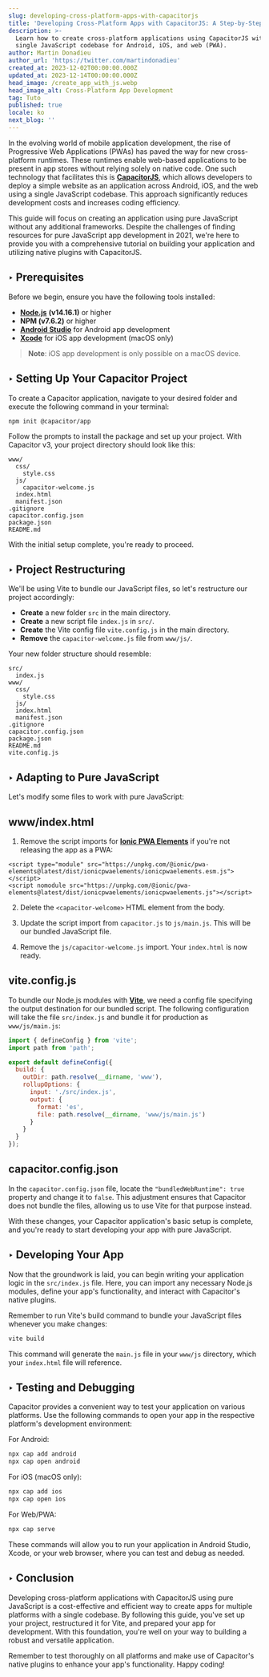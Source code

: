 ```yaml
---
slug: developing-cross-platform-apps-with-capacitorjs
title: 'Developing Cross-Platform Apps with CapacitorJS: A Step-by-Step Guide'
description: >-
  Learn how to create cross-platform applications using CapacitorJS with a
  single JavaScript codebase for Android, iOS, and web (PWA).
author: Martin Donadieu
author_url: 'https://twitter.com/martindonadieu'
created_at: 2023-12-02T00:00:00.000Z
updated_at: 2023-12-14T00:00:00.000Z
head_image: /create_app_with_js.webp
head_image_alt: Cross-Platform App Development
tag: Tuto
published: true
locale: ko
next_blog: ''
---
```


In the evolving world of mobile application development, the rise of Progressive Web Applications (PWAs) has paved the way for new cross-platform runtimes. These runtimes enable web-based applications to be present in app stores without relying solely on native code. One such technology that facilitates this is [**CapacitorJS**](https://capacitorjs.com/), which allows developers to deploy a simple website as an application across Android, iOS, and the web using a single JavaScript codebase. This approach significantly reduces development costs and increases coding efficiency.

This guide will focus on creating an application using pure JavaScript without any additional frameworks. Despite the challenges of finding resources for pure JavaScript app development in 2021, we're here to provide you with a comprehensive tutorial on building your application and utilizing native plugins with CapacitorJS.

## ‣ Prerequisites

Before we begin, ensure you have the following tools installed:

- [**Node.js**](https://nodejs.org/en/) **(v14.16.1)** or higher
- **NPM (v7.6.2)** or higher
- [**Android Studio**](https://developer.android.com/studio/) for Android app development
- [**Xcode**](https://apps.apple.com/de/app/xcode/id497799835/?mt=12) for iOS app development (macOS only)

> **Note**: iOS app development is only possible on a macOS device.

## ‣ Setting Up Your Capacitor Project

To create a Capacitor application, navigate to your desired folder and execute the following command in your terminal:

```
npm init @capacitor/app
```

Follow the prompts to install the package and set up your project. With Capacitor v3, your project directory should look like this:

```
www/
  css/
    style.css
  js/
    capacitor-welcome.js
  index.html
  manifest.json
.gitignore
capacitor.config.json
package.json
README.md
```

With the initial setup complete, you're ready to proceed.

## ‣ Project Restructuring

We'll be using Vite to bundle our JavaScript files, so let's restructure our project accordingly:

- **Create** a new folder `src` in the main directory.
- **Create** a new script file `index.js` in `src/`.
- **Create** the Vite config file `vite.config.js` in the main directory.
- **Remove** the `capacitor-welcome.js` file from `www/js/`.

Your new folder structure should resemble:

```
src/
  index.js
www/
  css/
    style.css
  js/
  index.html
  manifest.json
.gitignore
capacitor.config.json
package.json
README.md
vite.config.js
```

## ‣ Adapting to Pure JavaScript

Let's modify some files to work with pure JavaScript:

## www/index.html

1. Remove the script imports for [**Ionic PWA Elements**](https://capacitorjs.com/docs/web/pwa-elements/) if you're not releasing the app as a PWA:

```
<script type="module" src="https://unpkg.com/@ionic/pwa-elements@latest/dist/ionicpwaelements/ionicpwaelements.esm.js"></script>
<script nomodule src="https://unpkg.com/@ionic/pwa-elements@latest/dist/ionicpwaelements/ionicpwaelements.js"></script>
```

2. Delete the `<capacitor-welcome>` HTML element from the body.

3. Update the script import from `capacitor.js` to `js/main.js`. This will be our bundled JavaScript file.

4. Remove the `js/capacitor-welcome.js` import. Your `index.html` is now ready.

## vite.config.js

To bundle our Node.js modules with [**Vite**](https://vitejs.dev/), we need a config file specifying the output destination for our bundled script. The following configuration will take the file `src/index.js` and bundle it for production as `www/js/main.js`:

```javascript
import { defineConfig } from 'vite';
import path from 'path';

export default defineConfig({
  build: {
    outDir: path.resolve(__dirname, 'www'),
    rollupOptions: {
      input: './src/index.js',
      output: {
        format: 'es',
        file: path.resolve(__dirname, 'www/js/main.js')
      }
    }
  }
});
```

## capacitor.config.json

In the `capacitor.config.json` file, locate the `"bundledWebRuntime": true` property and change it to `false`. This adjustment ensures that Capacitor does not bundle the files, allowing us to use Vite for that purpose instead.

With these changes, your Capacitor application's basic setup is complete, and you're ready to start developing your app with pure JavaScript.

## ‣ Developing Your App

Now that the groundwork is laid, you can begin writing your application logic in the `src/index.js` file. Here, you can import any necessary Node.js modules, define your app's functionality, and interact with Capacitor's native plugins.

Remember to run Vite's build command to bundle your JavaScript files whenever you make changes:

```bash
vite build
```

This command will generate the `main.js` file in your `www/js` directory, which your `index.html` file will reference.

## ‣ Testing and Debugging

Capacitor provides a convenient way to test your application on various platforms. Use the following commands to open your app in the respective platform's development environment:

For Android:
```bash
npx cap add android
npx cap open android
```

For iOS (macOS only):
```bash
npx cap add ios
npx cap open ios
```

For Web/PWA:
```bash
npx cap serve
```

These commands will allow you to run your application in Android Studio, Xcode, or your web browser, where you can test and debug as needed.

## ‣ Conclusion

Developing cross-platform applications with CapacitorJS using pure JavaScript is a cost-effective and efficient way to create apps for multiple platforms with a single codebase. By following this guide, you've set up your project, restructured it for Vite, and prepared your app for development. With this foundation, you're well on your way to building a robust and versatile application.

Remember to test thoroughly on all platforms and make use of Capacitor's native plugins to enhance your app's functionality. Happy coding!
